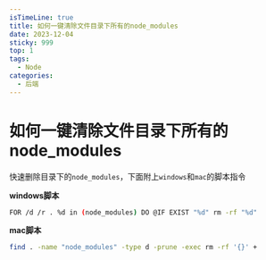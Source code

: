 ```yaml
---
isTimeLine: true
title: 如何一键清除文件目录下所有的node_modules
date: 2023-12-04
sticky: 999
top: 1
tags:
  - Node
categories:
  - 后端
---
```


# 如何一键清除文件目录下所有的node_modules

快速删除目录下的`node_modules`，下面附上`windows`和`mac`的脚本指令

**windows脚本**
```sh
FOR /d /r . %d in (node_modules) DO @IF EXIST "%d" rm -rf "%d"
```
**mac脚本**
```sh
find . -name "node_modules" -type d -prune -exec rm -rf '{}' +
```
